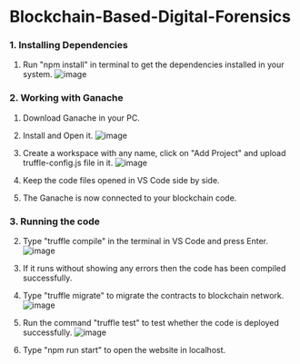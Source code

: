 # Blockchain-Based-Digital-Forensics
### 1. Installing Dependencies
1. Run "npm install" in terminal to get the dependencies installed in your system.
![image](https://user-images.githubusercontent.com/113082198/233406475-42a040f3-e084-48e4-b07e-96e6e1f1b7a3.png)

### 2. Working with Ganache
1. Download Ganache in your PC.
2. Install and Open it.
![image](https://user-images.githubusercontent.com/113082198/233406655-5eac9de4-3116-4f6e-88ea-14201559d8b9.png)

3. Create a workspace with any name, click on "Add Project" and upload truffle-config.js file in it.
![image](https://user-images.githubusercontent.com/113082198/233406927-3a4b488f-94e4-4290-88e1-694d6816ce3b.png)

4. Keep the code files opened in VS Code side by side.
5. The Ganache is now connected to your blockchain code.
### 3. Running the code
2. Type "truffle compile" in the terminal in VS Code and press Enter.
![image](https://user-images.githubusercontent.com/113082198/233407453-4d66d7e3-02f5-4546-850a-c15209702136.png)

3. If it runs without showing any errors then the code has been compiled successfully.
4. Type "truffle migrate" to migrate the contracts to blockchain network.
![image](https://user-images.githubusercontent.com/113082198/233407638-879646a0-d937-4d91-8d44-a4eb290eb312.png)

5. Run the command "truffle test" to test whether the code is deployed successfully.
![image](https://user-images.githubusercontent.com/113082198/233407884-a4f458a7-8997-4e67-a70f-2d146faf221f.png)

6. Type "npm run start" to open the website in localhost.
